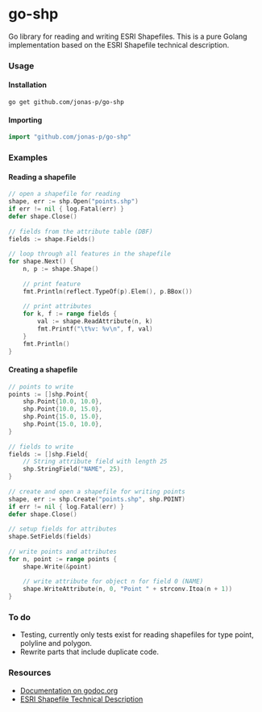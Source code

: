 go-shp
======

Go library for reading and writing ESRI Shapefiles. This is a pure Golang implementation based on the ESRI Shapefile technical description.

### Usage
#### Installation

    go get github.com/jonas-p/go-shp
    
#### Importing

```go
import "github.com/jonas-p/go-shp"
```

### Examples
#### Reading a shapefile

```go
// open a shapefile for reading
shape, err := shp.Open("points.shp")
if err != nil { log.Fatal(err) } 
defer shape.Close()
	
// fields from the attribute table (DBF)
fields := shape.Fields()
	
// loop through all features in the shapefile
for shape.Next() {
	n, p := shape.Shape()
	
	// print feature
	fmt.Println(reflect.TypeOf(p).Elem(), p.BBox())
	
	// print attributes
	for k, f := range fields {
		val := shape.ReadAttribute(n, k)
		fmt.Printf("\t%v: %v\n", f, val)
	}
	fmt.Println()
}
```

#### Creating a shapefile

```go
// points to write
points := []shp.Point{
	shp.Point{10.0, 10.0},
	shp.Point{10.0, 15.0},
	shp.Point{15.0, 15.0},
	shp.Point{15.0, 10.0},
}
	
// fields to write
fields := []shp.Field{
	// String attribute field with length 25
	shp.StringField("NAME", 25),
}
	
// create and open a shapefile for writing points
shape, err := shp.Create("points.shp", shp.POINT)
if err != nil { log.Fatal(err) }
defer shape.Close()
	
// setup fields for attributes
shape.SetFields(fields)
	
// write points and attributes
for n, point := range points {
	shape.Write(&point)
	
	// write attribute for object n for field 0 (NAME)
	shape.WriteAttribute(n, 0, "Point " + strconv.Itoa(n + 1))
}
```

### To do
- Testing, currently only tests exist for reading shapefiles for type point, polyline and polygon.
- Rewrite parts that include duplicate code.

### Resources

- [Documentation on godoc.org](http://godoc.org/github.com/jonas-p/go-shp)
- [ESRI Shapefile Technical Description](http://www.esri.com/library/whitepapers/pdfs/shapefile.pdf)
